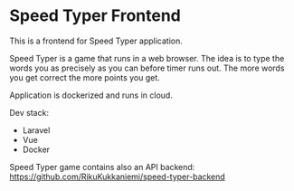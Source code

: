 # Speed Typer Frontend

This is a frontend for Speed Typer application.

Speed Typer is a game that runs in a web browser. The idea is to type the words you as precisely as you can before timer runs out. The more words you get correct the more points you get.

Application is dockerized and runs in cloud.

Dev stack:
- Laravel
- Vue
- Docker

Speed Typer game contains also an API backend: https://github.com/RikuKukkaniemi/speed-typer-backend
